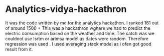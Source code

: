 # Analytics-vidya-hackathron
It was the code written by me for the analytics hackathon. I ranked 161 out of around 1500 + 
This was a hackathron wghere we had to predict the electric consumption based on the weather and time. The catch was we couldnot use lsrtm or arimsa model as dates were random.
Therefore regression was used .
I used averaging stack model as i ofen got good result from it. 
